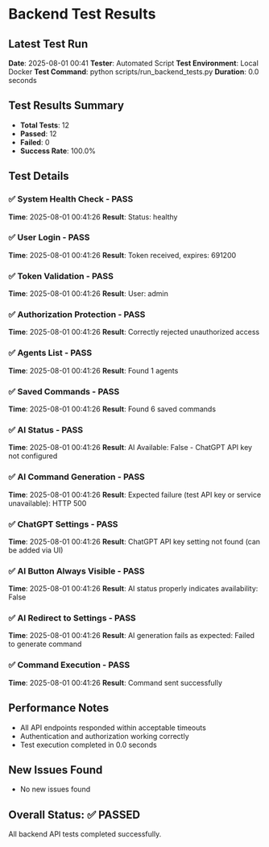 # Backend Test Results

## Latest Test Run

**Date**: 2025-08-01 00:41
**Tester**: Automated Script
**Test Environment**: Local Docker
**Test Command**: python scripts/run_backend_tests.py
**Duration**: 0.0 seconds

## Test Results Summary

- **Total Tests**: 12
- **Passed**: 12
- **Failed**: 0
- **Success Rate**: 100.0%

## Test Details

### ✅ System Health Check - PASS
**Time**: 2025-08-01 00:41:26
**Result**: Status: healthy

### ✅ User Login - PASS
**Time**: 2025-08-01 00:41:26
**Result**: Token received, expires: 691200

### ✅ Token Validation - PASS
**Time**: 2025-08-01 00:41:26
**Result**: User: admin

### ✅ Authorization Protection - PASS
**Time**: 2025-08-01 00:41:26
**Result**: Correctly rejected unauthorized access

### ✅ Agents List - PASS
**Time**: 2025-08-01 00:41:26
**Result**: Found 1 agents

### ✅ Saved Commands - PASS
**Time**: 2025-08-01 00:41:26
**Result**: Found 6 saved commands

### ✅ AI Status - PASS
**Time**: 2025-08-01 00:41:26
**Result**: AI Available: False - ChatGPT API key not configured

### ✅ AI Command Generation - PASS
**Time**: 2025-08-01 00:41:26
**Result**: Expected failure (test API key or service unavailable): HTTP 500

### ✅ ChatGPT Settings - PASS
**Time**: 2025-08-01 00:41:26
**Result**: ChatGPT API key setting not found (can be added via UI)

### ✅ AI Button Always Visible - PASS
**Time**: 2025-08-01 00:41:26
**Result**: AI status properly indicates availability: False

### ✅ AI Redirect to Settings - PASS
**Time**: 2025-08-01 00:41:26
**Result**: AI generation fails as expected: Failed to generate command

### ✅ Command Execution - PASS
**Time**: 2025-08-01 00:41:26
**Result**: Command sent successfully

## Performance Notes

- All API endpoints responded within acceptable timeouts
- Authentication and authorization working correctly
- Test execution completed in 0.0 seconds

## New Issues Found

- No new issues found

## Overall Status: ✅ PASSED

All backend API tests completed successfully.
